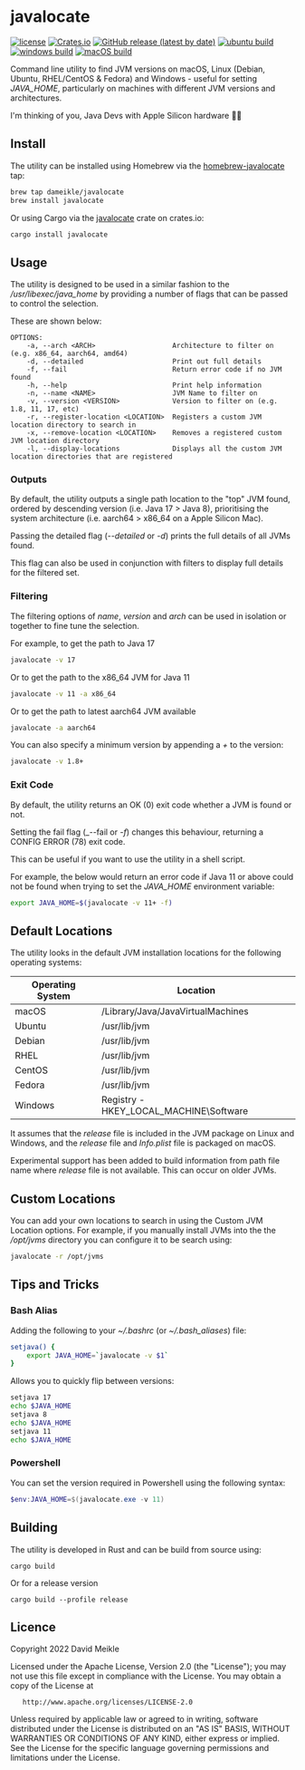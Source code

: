 # javalocate
[![license](https://img.shields.io/github/license/dameikle/javalocate.svg?maxAge=2592000)](https://github.com/dameikle/javalocate/blob/main/LICENSE)
[![Crates.io](https://img.shields.io/crates/v/javalocate)](https://crates.io/crates/javalocate)
[![GitHub release (latest by date)](https://img.shields.io/github/v/release/dameikle/javalocate)](https://github.com/dameikle/javalocate/releases)
[![ubuntu build](https://github.com/dameikle/javalocate/actions/workflows/ubuntu.yml/badge.svg)](https://github.com/dameikle/javalocate/actions)
[![windows build](https://github.com/dameikle/javalocate/actions/workflows/windows.yml/badge.svg)](https://github.com/dameikle/javalocate/actions)
[![macOS build](https://github.com/dameikle/javalocate/actions/workflows/macos.yml/badge.svg)](https://github.com/dameikle/javalocate/actions)

Command line utility to find JVM versions on macOS, Linux (Debian, Ubuntu, RHEL/CentOS & Fedora) and Windows - useful 
for setting _JAVA_HOME_, particularly on machines with different JVM versions and architectures. 

I'm thinking of you, Java Devs with Apple Silicon hardware 🐱‍💻

## Install

The utility can be installed using Homebrew via the [homebrew-javalocate](https://github.com/dameikle/homebrew-javalocate) tap:
```bash
brew tap dameikle/javalocate
brew install javalocate
```
Or using Cargo via the [javalocate](https://crates.io/crates/javalocate) crate on crates.io:
```bash
cargo install javalocate
```

## Usage

The utility is designed to be used in a similar fashion to the _/usr/libexec/java_home_ by providing 
a number of flags that can be passed to control the selection.

These are shown below:

```
OPTIONS:
    -a, --arch <ARCH>                   Architecture to filter on (e.g. x86_64, aarch64, amd64)
    -d, --detailed                      Print out full details
    -f, --fail                          Return error code if no JVM found
    -h, --help                          Print help information
    -n, --name <NAME>                   JVM Name to filter on
    -v, --version <VERSION>             Version to filter on (e.g. 1.8, 11, 17, etc)
    -r, --register-location <LOCATION>  Registers a custom JVM location directory to search in
    -x, --remove-location <LOCATION>    Removes a registered custom JVM location directory
    -l, --display-locations             Displays all the custom JVM location directories that are registered
```

### Outputs
By default, the utility outputs a single path location to the "top" JVM found, ordered by descending version (i.e. Java 17 > Java 8), 
prioritising the system architecture (i.e. aarch64 > x86_64 on a Apple Silicon Mac).

Passing the detailed flag (_--detailed_ or _-d_) prints the full details of all JVMs found.

This flag can also be used in conjunction with filters to display full details for the filtered set.

### Filtering

The filtering options of _name_, _version_ and _arch_ can be used in isolation or together to fine tune the selection.

For example, to get the path to Java 17
```bash
javalocate -v 17
```

Or to get the path to the x86_64 JVM for Java 11 
```bash
javalocate -v 11 -a x86_64
```

Or to get the path to latest aarch64 JVM available
```bash
javalocate -a aarch64
```

You can also specify a minimum version by appending a _+_ to the version:
```bash
javalocate -v 1.8+
```

### Exit Code

By default, the utility returns an OK (0) exit code whether a JVM is found or not.

Setting the fail flag (_--fail or _-f_) changes this behaviour, returning a CONFIG ERROR (78) exit code.

This can be useful if you want to use the utility in a shell script.

For example, the below would return an error code if Java 11 or above could not be found when trying to set the _JAVA_HOME_ environment variable:
```bash
export JAVA_HOME=$(javalocate -v 11+ -f)
```

## Default Locations

The utility looks in the default JVM installation locations for the following operating systems:

| Operating System | Location                               |
|------------------|----------------------------------------|
| macOS            | /Library/Java/JavaVirtualMachines      |
| Ubuntu           | /usr/lib/jvm                           |
| Debian           | /usr/lib/jvm                           |
| RHEL             | /usr/lib/jvm                           |
| CentOS           | /usr/lib/jvm                           |
| Fedora           | /usr/lib/jvm                           |
| Windows          | Registry - HKEY_LOCAL_MACHINE\Software |

It assumes that the _release_ file is included in the JVM package on Linux and Windows, and the _release_ file and
_Info.plist_ file is packaged on macOS.

Experimental support has been added to build information from path file name where _release_ file is not available. This
can occur on older JVMs.

## Custom Locations

You can add your own locations to search in using the Custom JVM Location options. For example, if you manually install 
JVMs into the the _/opt/jvms_ directory you can configure it to be search using:
```bash
javalocate -r /opt/jvms
```

## Tips and Tricks

### Bash Alias

Adding the following to your _~/.bashrc_ (or _~/.bash_aliases_) file:

```bash
setjava() {
    export JAVA_HOME=`javalocate -v $1`
}
```

Allows you to quickly flip between versions:
```bash
setjava 17
echo $JAVA_HOME
setjava 8
echo $JAVA_HOME
setjava 11
echo $JAVA_HOME
```

### Powershell
You can set the version required in Powershell using the following syntax:
```powershell
$env:JAVA_HOME=$(javalocate.exe -v 11)
```

## Building

The utility is developed in Rust and can be build from source using:

```
cargo build
```

Or for a release version
```
cargo build --profile release
```

## Licence
Copyright 2022 David Meikle

Licensed under the Apache License, Version 2.0 (the "License");
you may not use this file except in compliance with the License.
You may obtain a copy of the License at

       http://www.apache.org/licenses/LICENSE-2.0

Unless required by applicable law or agreed to in writing, software
distributed under the License is distributed on an "AS IS" BASIS,
WITHOUT WARRANTIES OR CONDITIONS OF ANY KIND, either express or implied.
See the License for the specific language governing permissions and
limitations under the License.
